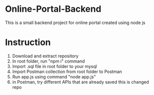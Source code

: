 # Online-Portal-Backend
This is a small backend project for online portal created using node js

# Instruction

1. Download and extract repository
2. In root folder, run "npm i" command
3. Import .sql file in root folder to your mysql
4. Import Postman collection from root folder to Postman
5. Run app.js using command "node app.js"
6. in Postman, try different APIs that are already saved
this is changed repo
